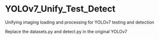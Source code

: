 # YOLOv7_Unify_Test_Detect
Unifying imaging loading and processing for YOLOv7 testing and detection

Replace the datasets.py and detect.py in the original YOLOv7
